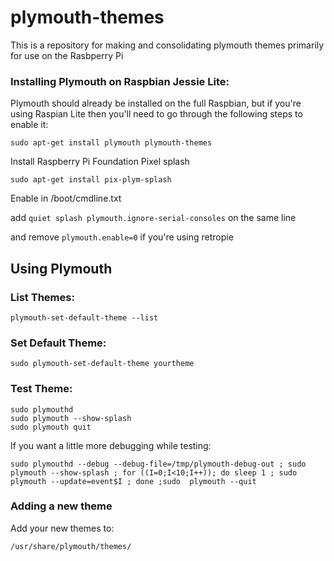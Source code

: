 # plymouth-themes
This is a repository for making and consolidating plymouth themes primarily for use on the Rasbperry Pi

### Installing Plymouth on Raspbian Jessie Lite:

Plymouth should already be installed on the full Raspbian, but if you're using Raspian Lite then you'll need to go through the following steps to enable it:

```
sudo apt-get install plymouth plymouth-themes
```
Install Raspberry Pi Foundation Pixel splash

```
sudo apt-get install pix-plym-splash
```

Enable in /boot/cmdline.txt

add `quiet splash plymouth.ignore-serial-consoles` on the same line

and remove `plymouth.enable=0` if you're using retropie

## Using Plymouth

### List Themes:

```
plymouth-set-default-theme --list
```

### Set Default Theme:

```
sudo plymouth-set-default-theme yourtheme
```

### Test Theme:

```
sudo plymouthd
sudo plymouth --show-splash
sudo plymouth quit 
```

If you want a little more debugging while testing:
```
sudo plymouthd --debug --debug-file=/tmp/plymouth-debug-out ; sudo plymouth --show-splash ; for ((I=0;I<10;I++)); do sleep 1 ; sudo plymouth --update=event$I ; done ;sudo  plymouth --quit
```


### Adding a new theme

Add your new themes to:

```
/usr/share/plymouth/themes/
```
